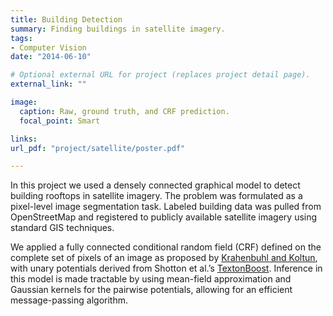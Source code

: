 ```yaml
---
title: Building Detection
summary: Finding buildings in satellite imagery.
tags:
- Computer Vision
date: "2014-06-10"

# Optional external URL for project (replaces project detail page).
external_link: ""

image:
  caption: Raw, ground truth, and CRF prediction.
  focal_point: Smart

links:
url_pdf: "project/satellite/poster.pdf"

---
```


In this project we used a densely connected graphical model to detect building
rooftops in satellite imagery. The problem was formulated as a pixel-level image
segmentation task. Labeled building data was pulled from OpenStreetMap and
registered to publicly available satellite imagery using standard GIS
techniques.  

We applied a fully connected conditional random field (CRF) 
defined on the complete set of pixels of an image as proposed by [Krahenbuhl and
Koltun](https://arxiv.org/abs/1210.5644), with unary potentials derived from
Shotton et al.’s
[TextonBoost](https://www.microsoft.com/en-us/research/wp-content/uploads/2016/02/ijcv07a.pdf).
Inference in this model is made tractable by using mean-field approximation and
Gaussian kernels for the pairwise potentials, allowing for an efficient
message-passing algorithm.
